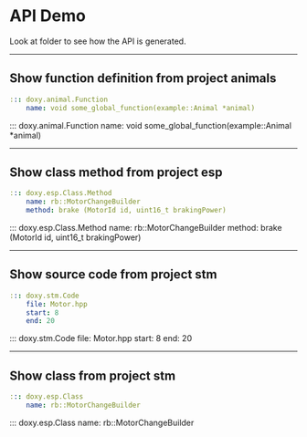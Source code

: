 # API Demo

Look at folder to see how the API is generated.

<hr>

## Show function definition from project animals

```yaml
::: doxy.animal.Function
    name: void some_global_function(example::Animal *animal)
```

::: doxy.animal.Function
    name: void some_global_function(example::Animal *animal)


<hr>

## Show class method from project esp
```yaml
::: doxy.esp.Class.Method
    name: rb::MotorChangeBuilder
    method: brake (MotorId id, uint16_t brakingPower)
```

::: doxy.esp.Class.Method
    name: rb::MotorChangeBuilder
    method: brake (MotorId id, uint16_t brakingPower)

<hr>

## Show source code from project stm
```yaml
::: doxy.stm.Code
    file: Motor.hpp
    start: 8
    end: 20
```

::: doxy.stm.Code
    file: Motor.hpp
    start: 8
    end: 20

<hr>

## Show class from project stm
```yaml
::: doxy.esp.Class
    name: rb::MotorChangeBuilder
```

::: doxy.esp.Class
    name: rb::MotorChangeBuilder